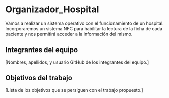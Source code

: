 # Organizador_Hospital

Vamos a realizar un sistema operativo con el funcionamiento de un hospital. Incorporaremos un sistema NFC para habilitar la lectura de la ficha de cada paciente y nos permitirá acceder a la información del mismo.

## Integrantes del equipo

[Nombres, apellidos, y usuario GitHub de los integrantes del equipo.]

## Objetivos del trabajo

[Lista de los objetivos que se persiguen con el trabajo propuesto.]

